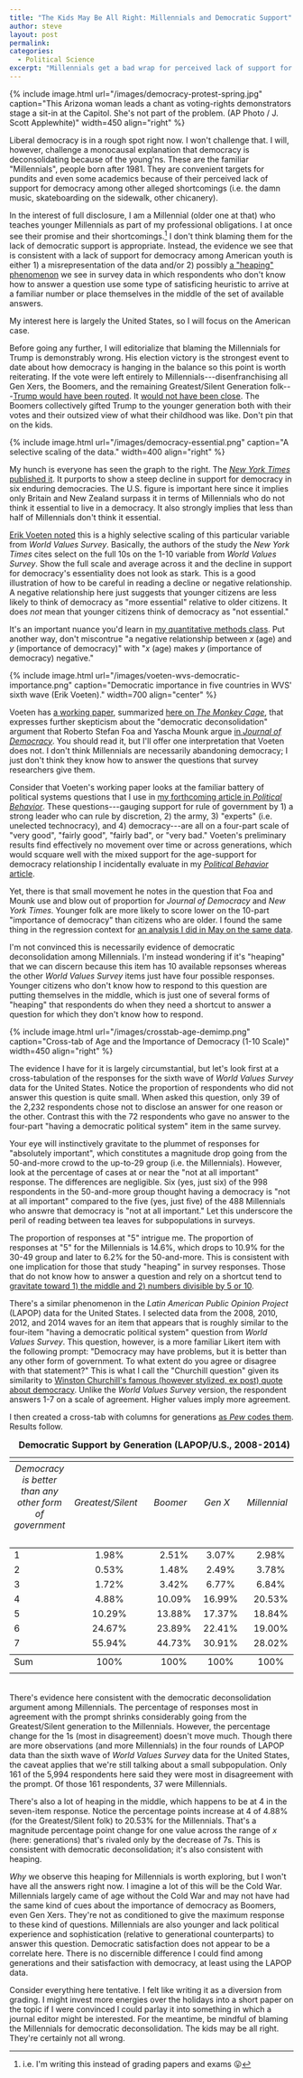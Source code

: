 ```yaml
---
title: "The Kids May Be All Right: Millennials and Democratic Support"
author: steve
layout: post
permalink:
categories:
  - Political Science
excerpt: "Millennials get a bad wrap for perceived lack of support for democracy, but we should not confuse 'don't know' with 'don't support'. Data come from LAPOP and World Values Survey."
---
```


{% include image.html url="/images/democracy-protest-spring.jpg" caption="This Arizona woman leads a chant as voting-rights demonstrators stage a sit-in at the Capitol. She's not part of the problem. (A﻿P Photo / J. Scott Applewhite)" width=450 align="right" %}

Liberal democracy is in a rough spot right now. I won't challenge that. I will, however, challenge a monocausal explanation that democracy is deconsolidating because of the young'ns. These are the familiar "Millennials", people born after 1981. They are convenient targets for pundits and even some academics because of their perceived lack of support for democracy among other alleged shortcomings (i.e. the damn music, skateboarding on the sidewalk, other chicanery). 

In the interest of full disclosure, I am a Millennial (older one at that) who teaches younger Millennials as part of my professional obligations. I at once see their promise and their shortcomings.[^diversion] I don't think blaming them for the lack of democratic support is appropriate. Instead, the evidence we see that is consistent with a lack of support for democracy among American youth is either 1) a  misrepresentation of the data and/or 2) possibly [a "heaping" phenomenon](http://poq.oxfordjournals.org/content/early/2014/08/12/poq.nfu017) we see in survey data in which respondents who don't know how to answer a question use some type of satisficing heuristic to arrive at a familiar number or place themselves in the middle of the set of available answers.

[^diversion]: i.e. I'm writing this instead of grading papers and exams 😛

My interest here is largely the United States, so I will focus on the American case.

Before going any further, I will editorialize that blaming the Millennials for Trump is demonstrably wrong. His election victory is the strongest event to date about how democracy is hanging in the balance so this point is worth reiterating. If the vote were left entirely to Millennials---disenfranchising all Gen Xers, the Boomers, and the remaining Greatest/Silent Generation folk---[Trump would have been routed](https://ww2.kqed.org/lowdown/2016/11/14/how-millennials-voted/). It [would not have been close](http://www.popsugar.com/news/How-Many-Millennials-Voted-Hillary-Clinton-2016-42686500). The Boomers collectively gifted Trump to the younger generation both with their votes and their outsized view of what their childhood was like. Don't pin that on the kids.

{% include image.html url="/images/democracy-essential.png" caption="A selective scaling of the data." width=400 align="right" %}

My hunch is everyone has seen the graph to the right. The [*New York Times* published it](http://www.nytimes.com/2016/11/29/world/americas/western-liberal-democracy.html?_r=0). It purports to show a steep decline in support for democracy in six enduring democracies. The U.S. figure is important here since it implies only Britain and New Zealand surpass it in terms of Millennials who do not think it essential to live in a democracy. It also strongly implies that less than half of Millennials don't think it essential.

[Erik Voeten noted](https://www.washingtonpost.com/news/monkey-cage/wp/2016/12/05/that-viral-graph-about-millennials-declining-support-for-democracy-its-very-misleading/?utm_term=.76ef376c04a7) this is a highly selective scaling of this particular variable from *World Values Survey*. Basically, the authors of the study the *New York Times* cites select on the full 10s on the 1-10 variable from *World Values Survey*. Show the full scale and average across it and the decline in support for democracy's essentiality does not look as stark. This is a good illustration of how to be careful in reading a decline or negative relationship. A negative relationship here just suggests that younger citizens are less likely to think of democracy as "more essential" relative to older citizens. It does *not* mean that younger citizens think of democracy as "not essential." 

It's an important nuance you'd learn in [my quantitative methods class](http://svmiller.com/teaching/posc-3410-quantitative-methods-in-political-science/). Put another way, don't miscontrue "a negative relationship between *x* (age) and *y* (importance of democracy)" with "*x* (age) makes *y* (importance of democracy) negative."

{% include image.html url="/images/voeten-wvs-democratic-importance.png" caption="Democratic importance in five countries in WVS' sixth wave (Erik Voeten)." width=700 align="center" %}

Voeten has [a working paper](https://papers.ssrn.com/sol3/papers.cfm?abstract_id=2882878), summarized [here on *The Monkey Cage*](https://www.washingtonpost.com/news/monkey-cage/wp/2016/12/09/no-people-really-arent-turning-away-from-democracy/), that expresses further skepticism about the "democratic deconsolidation" argument that Roberto Stefan Foa and Yascha Mounk argue [in *Journal of Democracy*](http://www.journalofdemocracy.org/sites/default/files/Foa%26Mounk-27-3.pdf). You should read it, but I'll offer one interpretation that Voeten does not. I don't think Millennials are necessarily abandoning democracy; I just don't think they know how to answer the questions that survey researchers give them.

Consider that Voeten's working paper looks at the familiar battery of political systems questions that I use in [my forthcoming article in *Political Behavior*](http://link.springer.com/article/10.1007/s11109-016-9363-7?wt_mc=Affiliate.CommissionJunction.3.EPR1089.DeepLink). These questions---gauging support for rule of government by 1) a strong leader who can rule by discretion, 2) the army, 3) "experts" (i.e. unelected technocracy), and 4) democracy---are all on a four-part scale of "very good", "fairly good", "fairly bad", or "very bad." Voeten's preliminary results find effectively no movement over time or across generations, which would scquare well with the mixed support for the age-support for democracy relationship I incidentally evaluate in my [*Political Behavior* article](http://link.springer.com/article/10.1007/s11109-016-9363-7?wt_mc=Affiliate.CommissionJunction.3.EPR1089.DeepLink).

<!-- Voeten's preliminary results find effectively no movement over time or across generations. My [*Political Behavior* article](http://link.springer.com/article/10.1007/s11109-016-9363-7?wt_mc=Affiliate.CommissionJunction.3.EPR1089.DeepLink) speaks well to this. I find mixed support for the hypothesis of a negative relationship between age and support for democracy. The significant effects I do report (in Table 2) are modest in magnitude, even if I can discern them from zero.  -->

Yet, there is that small movement he notes in the question that Foa and Mounk use and blow out of proportion for *Journal of Democracy* and *New York Times*. Younger folk are more likely to score lower on the 10-part "importance of democracy" than citizens who are older. I found the same thing in the regression context for [an analysis I did in May on the same data](http://svmiller.com/blog/2016/05/america-strong-leaders-world-values-survey-trump/).

I'm not convinced this is necessarily evidence of democratic deconsolidation among Millennials. I'm instead wondering if it's "heaping" that we can discern because this item has 10 available repsonses whereas the other *World Values Survey* items just have four possible responses. Younger citizens who don't know how to respond to this question are putting themselves in the middle, which is just one of several forms of "heaping" that respondents do when they need a shortcut to answer a question for which they don't know how to respond.

{% include image.html url="/images/crosstab-age-demimp.png" caption="Cross-tab of Age and the Importance of Democracy (1-10 Scale)" width=450 align="right" %}

The evidence I have for it is largely circumstantial, but let's look first at a cross-tabulation of the responses for the sixth wave of *World Values Survey* data for the United States. Notice the proportion of respondents who did not answer this question is quite small. When asked this question, only 39 of the 2,232 respondents chose not to disclose an answer for one reason or the other. Contrast this with the 72 respondents who gave no answer to the four-part "having a democratic political system" item in the same survey.

Your eye will instinctively gravitate to the plummet of responses for "absolutely important", which constitutes a magnitude drop going from the 50-and-more crowd to the up-to-29 group (i.e. the Millennials). However, look at the percentage of cases at or near the "not at all important" response. The differences are negligible. Six (yes, just six) of the 998 respondents in the 50-and-more group thought having a democracy is "not at all important" compared to the five (yes, just five) of the 488 Millennials who answre that democracy is "not at all important." Let this underscore the peril of reading between tea leaves for subpopulations in surveys.

The proportion of responses at "5" intrigue me. The proportion of responses at "5" for the Millennials is 14.6%, which drops to 10.9% for the 30-49 group and later to 6.2% for the 50-and-more. This is consistent with one implication for those that study "heaping" in survey responses. Those that do not know how to answer a question and rely on a shortcut tend to [gravitate toward 1) the middle and 2) numbers divisible by 5 or 10](http://www.annualreviews.org/doi/pdf/10.1146/annurev.soc.29.110702.110112).

There's a similar phenomenon in the *Latin American Public Opinion Project* (LAPOP) data for the United States. I selected data from the 2008, 2010, 2012, and 2014 waves for an item that appears that is roughly similar to the four-item "having a democratic political system" question from *World Values Survey*. This question, however, is a more familiar Likert item with the following prompt: "Democracy may have problems, but it is better than any other form of government. To what extent do you agree or disagree with that statement?" This is what I call the "Churchill question" given its similarity to [Winston Churchill's famous (however stylized, ex post) quote about democracy](http://www.winstonchurchill.org/resources/quotations/the-worst-form-of-government). Unlike the *World Values Survey* version, the respondent answers 1-7 on a scale of agreement. Higher values imply more agreement.

I then created a cross-tab with columns for generations [as *Pew* codes them](http://www.pewresearch.org/fact-tank/2016/04/25/millennials-overtake-baby-boomers/). Results follow.


<table align="center" style="padding-bottom: 20px; margin: 0px auto;text-align:center">
<caption><strong>Democratic Support by Generation (LAPOP/U.S., 2008-2014)</strong></caption>
<tr><td colspan="5" style="border-bottom: 1px solid black"></td></tr>
  <tr>
    <td><em>Democracy is better than any other form of government &nbsp;&nbsp;&nbsp;&nbsp;&nbsp;&nbsp;&nbsp;&nbsp;&nbsp;&nbsp;&nbsp;&nbsp;</em></td>
    <td><em>Greatest/Silent</em>&nbsp;&nbsp;&nbsp;</td>
    <td><em>Boomer</em>&nbsp;&nbsp;&nbsp;</td>
    <td><em>Gen X</em>&nbsp;&nbsp;&nbsp;</td>
    <td><em>Millennial&nbsp;&nbsp;&nbsp;</em></td>
  </tr>
<tr><td colspan="5" style="border-bottom: 1px solid black"></td></tr>
  <tr>
    <td style="text-align: left">1</td>
    <td>1.98%</td>
    <td>2.51%</td>
    <td>3.07%</td>
    <td>2.98%</td>
  </tr>
  <tr>
    <td style="text-align: left">2</td>
    <td>0.53%</td>
    <td>1.48%<br></td>
    <td>2.49%</td>
    <td>3.78%</td>
  </tr>
  <tr>
    <td style="text-align: left">3</td>
    <td>1.72%</td>
    <td>3.42%</td>
    <td>6.77%<br></td>
    <td>6.84%</td>
  </tr>
  <tr>
    <td style="text-align: left">4</td>
    <td>4.88%</td>
    <td>10.09%</td>
    <td>16.99%</td>
    <td>20.53%</td>
  </tr>
  <tr>
    <td style="text-align: left">5</td>
    <td>10.29%</td>
    <td>13.88%</td>
    <td>17.37%<br></td>
    <td>18.84%</td>
  </tr>
  <tr>
    <td style="text-align: left">6</td>
    <td>24.67%</td>
    <td>23.89%</td>
    <td>22.41%</td>
    <td>19.00%</td>
  </tr>
  <tr>
    <td style="text-align: left">7</td>
    <td>55.94%</td>
    <td>44.73%</td>
    <td>30.91%</td>
    <td>28.02%</td>
  </tr>
<tr><td colspan="5" style="border-bottom: 1px solid black"></td></tr>
  <tr>
    <td style="text-align: left">Sum</td>
    <td>100%</td>
    <td>100%<br></td>
    <td>100%</td>
    <td>100%</td>
  </tr>
<tr><td colspan="5" style="border-bottom: 1px solid black"></td></tr>
</table>


There's evidence here consistent with the democratic deconsolidation argument among Millennials. The percentage of responses most in agreement with the prompt shrinks considerably going from the Greatest/Silent generation to the Millennials. However, the percentage change for the 1s (most in disagreement) doesn't move much. Though there are more observations (and more Millennials) in the four rounds of LAPOP data than the sixth wave of *World Values Survey* data for the United States, the caveat applies that we're still talking about a small subpopulation. Only 161 of the 5,994 respondents here said they were most in disagreement with the prompt. Of those 161 respondents, 37 were Millennials.

There's also a lot of heaping in the middle, which happens to be at 4 in the seven-item response. Notice the percentage points increase at 4 of 4.88% (for the Greatest/Silent folk) to 20.53% for the Millennials. That's a magnitude percentage point change for one value across the range of *x* (here: generations) that's rivaled only by the decrease of 7s. This is consistent with democratic deconsolidation; it's also consistent with heaping.

*Why* we observe this heaping for Millennials is worth exploring, but I won't have all the answers right now. I imagine a lot of this will be the Cold War. Millennials largely came of age without the Cold War and may not have had the same kind of cues about the importance of democracy as Boomers, even Gen Xers. They're not as conditioned to give the maximum response to these kind of questions. Millennials are also younger and lack political experience and sophistication (relative to generational counterparts) to answer this question. Democratic satisfaction does not appear to be a correlate here. There is no discernible difference I could find among generations and their satisfaction with democracy, at least using the LAPOP data.

Consider everything here tentative. I felt like writing it as a diversion from grading. I might invest more energies over the holidays into a short paper on the topic if I were convinced I could parlay it into something in which a journal editor might be interested. For the meantime, be mindful of blaming the Millennials for democratic deconsolidation. The kids may be all right. They're certainly not all wrong.

